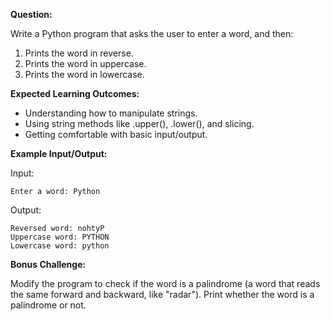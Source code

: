**Question:**

Write a Python program that asks the user to enter a word, and then:

1. Prints the word in reverse.
2. Prints the word in uppercase.
3. Prints the word in lowercase.

**Expected Learning Outcomes:**

- Understanding how to manipulate strings.
- Using string methods like .upper(), .lower(), and slicing.
- Getting comfortable with basic input/output.

**Example Input/Output:**

Input:

```
Enter a word: Python
```

Output:

```
Reversed word: nohtyP
Uppercase word: PYTHON
Lowercase word: python
```

**Bonus Challenge:**

Modify the program to check if the word is a palindrome (a word that reads the same forward and backward, like "radar"). Print whether the word is a palindrome or not.
